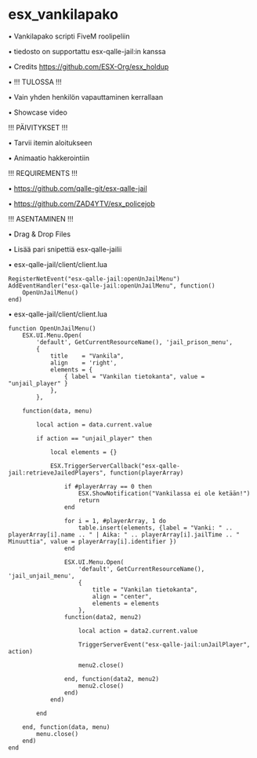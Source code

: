 # esx_vankilapako
• Vankilapako scripti FiveM roolipeliin

• tiedosto on supportattu esx-qalle-jail:in kanssa

• Credits https://github.com/ESX-Org/esx_holdup

• !!! TULOSSA !!!

• Vain yhden henkilön vapauttaminen kerrallaan

• Showcase video

!!! PÄIVITYKSET !!!

• Tarvii itemin aloitukseen 

• Animaatio hakkerointiin

!!! REQUIREMENTS !!!

• https://github.com/qalle-git/esx-qalle-jail

• https://github.com/ZAD4YTV/esx_policejob

!!! ASENTAMINEN !!!

• Drag & Drop Files

• Lisää pari snipettiä esx-qalle-jailii

• esx-qalle-jail/client/client.lua

```
RegisterNetEvent("esx-qalle-jail:openUnJailMenu")
AddEventHandler("esx-qalle-jail:openUnJailMenu", function()
	OpenUnJailMenu()
end)
```
• esx-qalle-jail/client/client.lua
```
function OpenUnJailMenu()
	ESX.UI.Menu.Open(
		'default', GetCurrentResourceName(), 'jail_prison_menu',
		{
			title    = "Vankila",
			align    = 'right',
			elements = {
				{ label = "Vankilan tietokanta", value = "unjail_player" }
			},
		},

	function(data, menu)

		local action = data.current.value

		if action == "unjail_player" then

			local elements = {}

			ESX.TriggerServerCallback("esx-qalle-jail:retrieveJailedPlayers", function(playerArray)

				if #playerArray == 0 then
					ESX.ShowNotification("Vankilassa ei ole ketään!")
					return
				end

				for i = 1, #playerArray, 1 do
					table.insert(elements, {label = "Vanki: " .. playerArray[i].name .. " | Aika: " .. playerArray[i].jailTime .. " Minuuttia", value = playerArray[i].identifier })
				end

				ESX.UI.Menu.Open(
					'default', GetCurrentResourceName(), 'jail_unjail_menu',
					{
						title = "Vankilan tietokanta",
						align = "center",
						elements = elements
					},
				function(data2, menu2)

					local action = data2.current.value

					TriggerServerEvent("esx-qalle-jail:unJailPlayer", action)

					menu2.close()

				end, function(data2, menu2)
					menu2.close()
				end)
			end)

		end

	end, function(data, menu)
		menu.close()
	end)	
end
